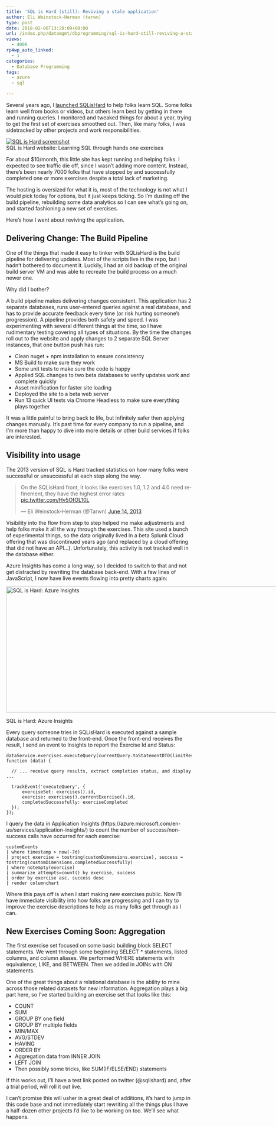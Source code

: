 ```yaml
---
title: 'SQL is Hard (still): Reviving a stale application'
author: Eli Weinstock-Herman (tarwn)
type: post
date: 2018-02-06T13:20:09+00:00
url: /index.php/datamgmt/dbprogramming/sql-is-hard-still-reviving-a-stale-application/
views:
  - 4008
rp4wp_auto_linked:
  - 1
categories:
  - Database Programming
tags:
  - azure
  - sql

---
```

Several years ago, I [launched SQLisHard][1] to help folks learn SQL. Some folks learn well from books or videos, but others learn best by getting in there and running queries. I monitored and tweaked things for about a year, trying to get the first set of exercises smoothed out. Then, like many folks, I was sidetracked by other projects and work responsibilities.
  
<div class="wp-caption aligncenter" style="display: inline-block;">
  <a href="http://www.sqlishard.com/" title="Visit SQL is Hard"><img src="http://www.sqlishard.com/Content/Screenshot.png" alt="SQL is Hard screenshot" /></a>

  <div class="wp-caption-text">
    SQL is Hard website: Learning SQL through hands one exercises
  </div>
</div>
  
 
For about $10/month, this little site has kept running and helping folks. I expected to see traffic die off, since I wasn&#8217;t adding more content. Instead, there&#8217;s been nearly 7000 folks that have stopped by and successfully completed one or more exercises despite a total lack of marketing.

The hosting is oversized for what it is, most of the technology is not what I would pick today for options, but it just keeps ticking. So I&#8217;m dusting off the build pipeline, rebuilding some data analytics so I can see what&#8217;s going on, and started fashioning a new set of exercises.

Here&#8217;s how I went about reviving the application.

<h2>Delivering Change: The Build Pipeline</h2>
  
One of the things that made it easy to tinker with SQLisHard is the build pipeline for delivering updates. Most of the scripts live in the repo, but I hadn&#8217;t bothered to document it. Luckily, I had an old backup of the original build server VM and was able to recreate the build process on a much newer one.

Why did I bother?

A build pipeline makes delivering changes consistent. This application has 2 separate databases, runs user-entered queries against a real database, and has to provide accurate feedback every time (or risk hurting someone&#8217;s progression). A pipeline provides both safety and speed. I was experimenting with several different things at the time, so I have rudimentary testing covering all types of situations. By the time the changes roll out to the website and apply changes to 2 separate SQL Server instances, that one button push has run:
  
<ul>
  <li>
    Clean nuget + npm installation to ensure consistency
  </li>
  <li>
    MS Build to make sure they work
  </li>
  <li>
    Some unit tests to make sure the code is happy
  </li>
  <li>
    Applied SQL changes to two beta databases to verify updates work and complete quickly
  </li>
  <li>
    Asset minification for faster site loading
  </li>
  <li>
    Deployed the site to a beta web server
  </li>
  <li>
    Run 13 quick UI tests via Chrome Headless to make sure everything plays together
  </li>
</ul>

<p>
  It was a little painful to bring back to life, but infinitely safer then applying changes manually. It&#8217;s past time for every company to run a pipeline, and I&#8217;m more than happy to dive into more details or other build services if folks are interested.
</p>

<h2>
  Visibility into usage
</h2>

<p>
  The 2013 version of SQL is Hard tracked statistics on how many folks were successful or unsuccessful at each step along the way.
</p>

<blockquote class="twitter-tweet" data-lang="en"><p lang="en" dir="ltr">On the SQLisHard front, it looks like exercises 1.0, 1.2 and 4.0 need refinement, they have the highest error rates <a href="http://t.co/Hv5OfOL10L">pic.twitter.com/Hv5OfOL10L</a></p>&mdash; Eli Weinstock-Herman (@Tarwn) <a href="https://twitter.com/Tarwn/status/345526863428472835?ref_src=twsrc%5Etfw">June 14, 2013</a></blockquote>
<script async src="https://platform.twitter.com/widgets.js" charset="utf-8"></script>
  
<p>
  Visibility into the flow from step to step helped me make adjustments and help folks make it all the way through the exercises. This site used a bunch of experimental things, so the data originally lived in a beta Splunk Cloud offering that was discontinued years ago (and replaced by a cloud offering that did not have an API&#8230;). Unfortunately, this activity is not tracked well in the database either.
</p>

<p>
  Azure Insights has come a long way, so I decided to switch to that and not get distracted by rewriting the database back-end. With a few lines of JavaScript, I now have live events flowing into pretty charts again:
</p>

<div id="attachment_8855" style="width: 810px" class="wp-caption aligncenter">
  <img src="/wp-content/uploads/2017/12/SQLisHard_AzureInsights.png" alt="SQL is Hard: Azure Insights" width="800" height="341" class="size-full wp-image-8855" srcset="/wp-content/uploads/2017/12/SQLisHard_AzureInsights.png 800w, /wp-content/uploads/2017/12/SQLisHard_AzureInsights-300x128.png 300w, /wp-content/uploads/2017/12/SQLisHard_AzureInsights-768x327.png 768w" sizes="(max-width: 800px) 100vw, 800px" />
  
  <p class="wp-caption-text">
    SQL is Hard: Azure Insights
  </p>
</div>

<p>
  Every query someone tries in SQLisHard is executed against a sample database and returned to the front-end. Once the front-end receives the result, I send an event to Insights to report the Exercise Id and Status:
</p>

<pre><code lang="javascript">dataService.exercises.executeQuery(currentQuery.toStatementDTO(limitResults), function (data) {
  
  // ... receive query results, extract completion status, and display ...

  trackEvent('executeQuery', {
      exerciseSet: exercises().id,
      exercise: exercises().currentExercise().id,
      completedSuccessfully: exerciseCompleted
  });
});</code></pre>

<p>
  I query the data in Application Insights (https://azure.microsoft.com/en-us/services/application-insights/) to count the number of success/non-success calls have occurred for each exercise:
</p>

<pre><code lang="text">customEvents
| where timestamp > now(-7d) 
| project exercise = tostring(customDimensions.exercise), success = tostring(customDimensions.completedSuccessfully)
| where notempty(exercise)
| summarize attempts=count() by exercise, success
| order by exercise asc, success desc
| render columnchart
</code></pre>

<p>
  Where this pays off is when I start making new exercises public. Now I&#8217;ll have immediate visibility into how folks are progressing and I can try to improve the exercise descriptions to help as many folks get through as I can.
</p>

<h2>
  New Exercises Coming Soon: Aggregation
</h2>

<p>
  The first exercise set focused on some basic building block SELECT statements. We went through some beginning SELECT * statements, listed columns, and column aliases. We performed WHERE statements with equivalence, LIKE, and BETWEEN. Then we added in JOINs with ON statements.
</p>

<p>
  One of the great things about a relational database is the ability to mine across those related datasets for new information. Aggregation plays a big part here, so I&#8217;ve started building an exercise set that looks like this:
</p>

<ul>
  <li>
    COUNT
  </li>
  <li>
    SUM
  </li>
  <li>
    GROUP BY one field
  </li>
  <li>
    GROUP BY multiple fields
  </li>
  <li>
    MIN/MAX
  </li>
  <li>
    AVG/STDEV
  </li>
  <li>
    HAVING
  </li>
  <li>
    ORDER BY
  </li>
  <li>
    Aggregation data from INNER JOIN
  </li>
  <li>
    LEFT JOIN
  </li>
  <li>
    Then possibly some tricks, like SUM(IF/ELSE/END) statements
  </li>
</ul>

<p>
  If this works out, I&#8217;ll have a test link posted on twitter (@sqlishard) and, after a trial period, will roll it out live.
</p>

<p>
  I can&#8217;t promise this will usher in a great deal of additions, it&#8217;s hard to jump in this code base and not immediately start rewriting all the things plus I have a half-dozen other projects I&#8217;d like to be working on too. We&#8217;ll see what happens.
</p>

 [1]: /index.php/datamgmt/dbprogramming/sql-is-hard/ "SQL is Hard launch post"